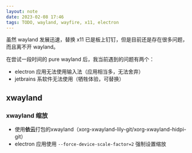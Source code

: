 ```yaml
---
layout: note
date: 2023-02-08 17:46
tags: TODO, wayland, wayfire, x11, electron
---
```


虽然 wayland 发展迅速，替换 x11 已是板上钉钉，但是目前还是存在很多问题，而且离不开 wayland。

在尝试一段时间的 pure wayland 后，我当前遇到的问题有两个：
- electron 应用无法使用输入法（应用相当多，无法舍弃）
- jetbrains 系软件无法使用（牺牲体验，可替换）

## xwayland

### xwayland 缩放

- 使用**依云**打包的xwayland（xorg-xwayland-lily-git/xorg-xwayland-hidpi-git）
- electron 应用使用 `--force-device-scale-factor=2` 强制设置缩放